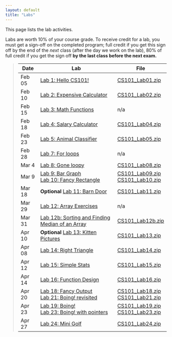 ```yaml
---
layout: default
title: "Labs"
---
```


This page lists the lab activities.

Labs are worth 10% of your course grade.  To receive credit for a lab, you must get a sign-off on the completed program; full credit if you get this sign off by the end of the *next* class (after the day we work on the lab), 80% of full credit if you get the sign off **by the last class before the next exam.**

> Date | Lab | File
> ---- | --- | ----
> Feb 05        | [Lab 1: Hello CS101!](lab01.html)                  | [CS101\_Lab01.zip](CS101_Lab01.zip)
> Feb 10         | [Lab 2: Expensive Calculator](lab02.html)          | [CS101\_Lab02.zip](CS101_Lab02.zip)
> Feb 15         | [Lab 3: Math Functions](lab03.html)                | n/a
> Feb 18        | [Lab 4: Salary Calculator](lab04.html)             | [CS101\_Lab04.zip](CS101_Lab04.zip)
> Feb 23        | [Lab 5: Animal Classifier](lab05.html)             | [CS101\_Lab05.zip](CS101_Lab05.zip)
> Feb 28        | [Lab 7: For loops](lab07.html)                     | n/a
> Mar 4        | [Lab 8: Gone loopy](lab08.html)                    | [CS101\_Lab08.zip](CS101_Lab08.zip)
> Mar 9        | [Lab 9: Bar Graph](lab09.html) <br /> [Lab 10: Fancy Rectangle](lab10.html) | [CS101\_Lab09.zip](CS101_Lab09.zip) <br /> [CS101\_Lab10.zip](CS101_Lab10.zip)
> Mar 18         | **Optional** [Lab 11: Barn Door](lab11.html)       | [CS101\_Lab11.zip](CS101_Lab11.zip)
> Mar 29         | [Lab 12: Array Exercises](lab12.html)              | n/a
> Mar 31        | [Lab 12b: Sorting and Finding Median of an Array](lab12b.html) | [CS101\_Lab12b.zip](CS101_Lab12b.zip)
> Apr 10        | **Optional** [Lab 13: Kitten Pictures](lab13.html) | [CS101\_Lab13.zip](CS101_Lab13.zip)
> Apr 08        | [Lab 14: Right Triangle](lab14.html)               | [CS101\_Lab14.zip](CS101_Lab14.zip) 
> Apr 12        | [Lab 15: Simple Stats](lab15.html)                 | [CS101\_Lab15.zip](CS101_Lab15.zip)
> Apr 14        | [Lab 16: Function Design](lab16.html)              | [CS101\_Lab16.zip](CS101_Lab16.zip)
> Apr 20         | [Lab 18: Fancy Output](lab18.html) <br /> [Lab 21: Boing! revisited](lab21.html) | [CS101\_Lab18.zip](CS101_Lab18.zip) <br /> [CS101\_Lab21.zip](CS101_Lab21.zip)
> Apr 23         | [Lab 19: Boing!](lab19.html) <br /> [Lab 23: Boing! with pointers](lab23.html) | [CS101\_Lab19.zip](CS101_Lab19.zip) <br /> [CS101\_Lab23.zip](CS101_Lab23.zip)
> Apr 27         | [Lab 24: Mini Golf](lab24.html)                    | [CS101\_Lab24.zip](CS101_Lab24.zip)

<!--


> Nov 20        | [Lab 17: Grass Fire](lab17.html)                   | [CS101\_Lab17.zip](CS101_Lab17.zip)
> Nov 22, Dec 4 | [Lab 25: Boing! particle simulation](lab25.html)   | [CS101\_Lab25.zip](CS101_Lab25.zip)
-->


<!-- vim:set linebreak: -->
<!-- vim:set nolist: -->
